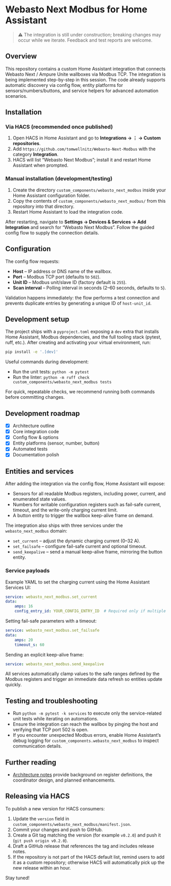 # Webasto Next Modbus for Home Assistant

> ⚠️ The integration is still under construction; breaking changes may occur while we iterate. Feedback and test reports are welcome.

## Overview

This repository contains a custom Home Assistant integration that connects Webasto Next / Ampure Unite wallboxes via Modbus TCP. The integration is being implemented step-by-step in this session. The code already supports automatic discovery via config flow, entity platforms for sensors/numbers/buttons, and service helpers for advanced automation scenarios.

## Installation

### Via HACS (recommended once published)

1. Open HACS in Home Assistant and go to **Integrations → ⋮ → Custom repositories**.
2. Add `https://github.com/tomwellnitz/Webasto-Next-Modbus` with the category **Integration**.
3. HACS will list “Webasto Next Modbus”; install it and restart Home Assistant when prompted.

### Manual installation (development/testing)

1. Create the directory `custom_components/webasto_next_modbus` inside your Home Assistant configuration folder.
2. Copy the contents of `custom_components/webasto_next_modbus/` from this repository into that directory.
3. Restart Home Assistant to load the integration code.

After restarting, navigate to **Settings → Devices & Services → Add Integration** and search for “Webasto Next Modbus”. Follow the guided config flow to supply the connection details.

## Configuration

The config flow requests:

- **Host** – IP address or DNS name of the wallbox.
- **Port** – Modbus TCP port (defaults to `502`).
- **Unit ID** – Modbus unit/slave ID (factory default is `255`).
- **Scan interval** – Polling interval in seconds (2–60 seconds, defaults to `5`).

Validation happens immediately: the flow performs a test connection and prevents duplicate entries by generating a unique ID of `host-unit_id`.

## Development setup

The project ships with a `pyproject.toml` exposing a `dev` extra that installs Home Assistant, Modbus dependencies, and the full tooling stack (pytest, ruff, etc.). After creating and activating your virtual environment, run:

```bash
pip install -e '.[dev]'
```

Useful commands during development:

- Run the unit tests: `python -m pytest`
- Run the linter: `python -m ruff check custom_components/webasto_next_modbus tests`

For quick, repeatable checks, we recommend running both commands before committing changes.

## Development roadmap

- [x] Architecture outline
- [x] Core integration code
- [x] Config flow & options
- [x] Entity platforms (sensor, number, button)
- [x] Automated tests
- [x] Documentation polish

## Entities and services

After adding the integration via the config flow, Home Assistant will expose:

- Sensors for all readable Modbus registers, including power, current, and enumerated state values.
- Numbers for writable configuration registers such as fail-safe current, timeout, and the write-only charging current limit.
- A button entity to trigger the wallbox keep-alive frame on demand.

The integration also ships with three services under the `webasto_next_modbus` domain:

- `set_current` – adjust the dynamic charging current (0–32 A).
- `set_failsafe` – configure fail-safe current and optional timeout.
- `send_keepalive` – send a manual keep-alive frame, mirroring the button entity.

### Service payloads

Example YAML to set the charging current using the Home Assistant Services UI:

```yaml
service: webasto_next_modbus.set_current
data:
	amps: 16
	config_entry_id: YOUR_CONFIG_ENTRY_ID  # Required only if multiple wallboxes are configured
```

Setting fail-safe parameters with a timeout:

```yaml
service: webasto_next_modbus.set_failsafe
data:
	amps: 20
	timeout_s: 60
```

Sending an explicit keep-alive frame:

```yaml
service: webasto_next_modbus.send_keepalive
```

All services automatically clamp values to the safe ranges defined by the Modbus registers and trigger an immediate data refresh so entities update quickly.

## Testing and troubleshooting

- Run `python -m pytest -k services` to execute only the service-related unit tests while iterating on automations.
- Ensure the integration can reach the wallbox by pinging the host and verifying that TCP port 502 is open.
- If you encounter unexpected Modbus errors, enable Home Assistant’s debug logging for `custom_components.webasto_next_modbus` to inspect communication details.

## Further reading

- [Architecture notes](docs/architecture.md) provide background on register definitions, the coordinator design, and planned enhancements.

## Releasing via HACS

To publish a new version for HACS consumers:

1. Update the `version` field in `custom_components/webasto_next_modbus/manifest.json`.
2. Commit your changes and push to GitHub.
3. Create a Git tag matching the version (for example `v0.2.0`) and push it (`git push origin v0.2.0`).
4. Draft a GitHub release that references the tag and includes release notes.
5. If the repository is not part of the HACS default list, remind users to add it as a custom repository; otherwise HACS will automatically pick up the new release within an hour.

Stay tuned!
